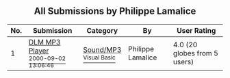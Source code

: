 ﻿<div align="center">

## All Submissions by Philippe Lamalice

</div>

No.  | Submission | Category | By   | User Rating
---- | ---------- | -------- | ---- | -----------
1 | [DLM MP3 Player<br /><sup>2000-09-02 13:06:46</sup>](https://github.com/Planet-Source-Code/philippe-lamalice-dlm-mp3-player__1-11117) | [Sound/MP3<br /><sup>Visual Basic</sup>](../ByCategory/sound-mp3__1-45.md) | Philippe Lamalice | 4.0 (20 globes from 5 users)
